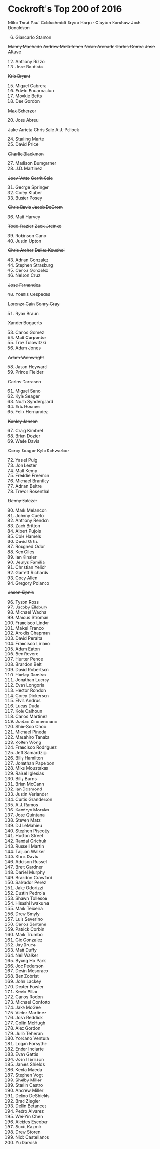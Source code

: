# Cockroft's Top 200 of 2016

  ~~Mike Trout~~
  ~~Paul Goldschmidt~~
  ~~Bryce Harper~~
  ~~Clayton Kershaw~~
  ~~Josh Donaldson~~

6. Giancarlo Stanton

  ~~Manny Machado~~
  ~~Andrew McCutchen~~
  ~~Nolan Arenado~~
  ~~Carlos Correa~~
  ~~Jose Altuve~~

12. Anthony Rizzo
13. Jose Bautista

  ~~Kris Bryant~~

15. Miguel Cabrera
16. Edwin Encarnacion
17. Mookie Betts
18. Dee Gordon

  ~~Max Scherzer~~

20. Jose Abreu
  
  ~~Jake Arrieta~~
  ~~Chris Sale~~
  ~~A.J. Pollock~~

24. Starling Marte
25. David Price

  ~~Charlie Blackmon~~

27. Madison Bumgarner
28. J.D. Martinez

  ~~Joey Votto~~
  ~~Gerrit Cole~~

31. George Springer
32. Corey Kluber
33. Buster Posey

  ~~Chris Davis~~
  ~~Jacob DeGrom~~

36. Matt Harvey

  ~~Todd Frazier~~
  ~~Zack Greinke~~

39. Robinson Cano
40. Justin Upton

  ~~Chris Archer~~
  ~~Dallas Keuchel~~

43. Adrian Gonzalez
44. Stephen Strasburg
45. Carlos Gonzalez
46. Nelson Cruz

  ~~Jose Fernandez~~

48. Yoenis Cespedes

  ~~Lorenzo Cain~~
  ~~Sonny Gray~~

51. Ryan Braun

  ~~Xander Bogaerts~~

53. Carlos Gomez
54. Matt Carpenter
55. Troy Tulowitzki 
56. Adam Jones

  ~~Adam Wainwright~~

58. Jason Heyward
59. Prince Fielder

  ~~Carlos Carrasco~~

61. Miguel Sano
62. Kyle Seager
63. Noah Syndergaard
64. Eric Hosmer
65. Felix Hernandez

  ~~Kenley Jansen~~ 

67. Craig Kimbrel
68. Brian Dozier  
69. Wade Davis

  ~~Corey Seager~~
  ~~Kyle Schwarber~~

72. Yasiel Puig
73. Jon Lester
74. Matt Kemp
75. Freddie Freeman
76. Michael Brantley
77. Adrian Beltre
78. Trevor Rosenthal

  ~~Danny Salazar~~

80. Mark Melancon
81. Johnny Cueto  
82. Anthony Rendon
83. Zach Britton
84. Albert Pujols
85. Cole Hamels
86. David Ortiz
87. Rougned Odor
88. Ken Giles
89. Ian Kinsler
90. Jeurys Familia  
91. Christian Yelich
92. Garrett Richards  
93. Cody Allen
94. Gregory Polanco

  ~~Jason Kipnis~~

96. Tyson Ross
97. Jacoby Ellsbury
98. Michael Wacha
99. Marcus Stroman  
100. Francisco Lindor 
101. Maikel Franco
102. Aroldis Chapman
103. David Peralta
104. Francisco Liriano
105. Adam Eaton
106. Ben Revere
107. Hunter Pence
108. Brandon Belt
109. David Robertson
110. Hanley Ramirez 
111. Jonathan Lucroy
112. Evan Longoria  
113. Hector Rondon
114. Corey Dickerson
115. Elvis Andrus
116. Lucas Duda
117. Kole Calhoun
118. Carlos Martinez
119. Jordan Zimmermann
120. Shin-Soo Choo
121. Michael Pineda 
122. Masahiro Tanaka
123. Kolten Wong
124. Francisco Rodriguez  
125. Jeff Samardzija
126. Billy Hamilton
127. Jonathan Papelbon
128. Mike Moustakas
129. Raisel Iglesias
130. Billy Burns
131. Brian McCann
132. Ian Desmond
133. Justin Verlander
134. Curtis Granderson
135. A.J. Ramos 
136. Kendrys Morales 
137. Jose Quintana 
138. Steven Matz  
139. DJ LeMahieu 
140. Stephen Piscotty
141. Huston Street
142. Randal Grichuk
143. Russell Martin
144. Taijuan Walker 
145. Khris Davis 
146. Addison Russell 
147. Brett Gardner 
148. Daniel Murphy 
149. Brandon Crawford 
150. Salvador Perez
151. Jake Odorizzi
152. Dustin Pedroia
153. Shawn Tolleson 
154. Hisashi Iwakuma
155. Mark Teixeira
156. Drew Smyly
157. Luis Severino
158. Carlos Santana
159. Patrick Corbin
160. Mark Trumbo  
161. Gio Gonzalez
162. Jay Bruce  
163. Matt Duffy
164. Neil Walker
165. Byung Ho Park
166. Joc Pederson
167. Devin Mesoraco
168. Ben Zobrist  
169. John Lackey
170. Dexter Fowler
171. Kevin Pillar 
172. Carlos Rodon 
173. Michael Conforto 
174. Jake McGee
175. Victor Martinez  
176. Josh Reddick 
177. Collin McHugh
178. Alex Gordon  
179. Julio Teheran
180. Yordano Ventura
181. Logan Forsythe 
182. Ender Inciarte
183. Evan Gattis
184. Josh Harrison  
185. James Shields
186. Kenta Maeda
187. Stephen Vogt
188. Shelby Miller  
189. Starlin Castro
190. Andrew Miller  
191. Delino DeShields
192. Brad Ziegler
193. Dellin Betances
194. Pedro Alvarez
195. Wei-Yin Chen
196. Alcides Escobar
197. Scott Kazmir
198. Drew Storen
199. Nick Castellanos 
200.  Yu Darvish

